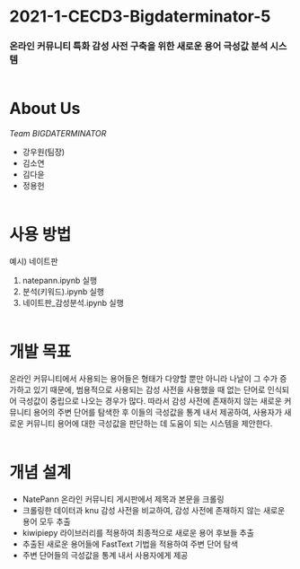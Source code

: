 # 2021-1-CECD3-Bigdaterminator-5
### 온라인 커뮤니티 특화 감성 사전 구축을 위한 새로운 용어 극성값 분석 시스템 <br><br>

# About Us
*Team BIGDATERMINATOR*
* 강우원(팀장)
* 김소연
* 김다윤
* 정용헌 <br><br>

# 사용 방법
예시) 네이트판
1. natepann.ipynb 실행
2. 분석(키워드).ipynb 실행
3. 네이트판_감성분석.ipynb 실행
<br><br>

# 개발 목표
온라인 커뮤니티에서 사용되는 용어들은 형태가 다양할 뿐만 아니라 나날이 그 수가 증가하고 있기 때문에, 범용적으로 사용되는 감성 사전을 사용했을 때 없는 단어로 인식되어 극성값이 중립으로 나오는 경우가 많다. 따라서 감성 사전에 존재하지 않는 새로운 커뮤니티 용어의 주변 단어를 탐색한 후 이들의 극성값을 통계 내서 제공하여, 사용자가 새로운 커뮤니티 용어에 대한 극성값을 판단하는 데 도움이 되는 시스템을 제안한다. <br><br>

# 개념 설계

<!-- ![image06](https://user-images.githubusercontent.com/48827431/122660322-8f685100-d1bb-11eb-800e-da2a1578f6f9.png) -->

* NatePann 온라인 커뮤니티 게시판에서 제목과 본문을 크롤링
* 크롤링한 데이터과 knu 감성 사전을 비교하여, 감성 사전에 존재하지 않는 새로운 용어 모두 추출
* kiwipiepy 라이브러리를 적용하여 최종적으로 새로운 용어 후보들 추출
* 추출된 새로운 용어들에 FastText 기법을 적용하여 주변 단어 탐색
* 주변 단어들의 극성값을 통계 내서 사용자에게 제공 <br><br>

<!-- # 진행 결과물
1. NatePann 온라인 커뮤니티에서  <br>
예시) 네이트판

![image01](https://user-images.githubusercontent.com/48827431/122660202-7b701f80-d1ba-11eb-9777-1f53198180b4.png)

2. 각 키워드가 속한 제목, 본문, 댓글 데이터를 모두 추출하여 감성 분석에 활용할 수 있도록 전처리를 진행한다.

![image02](https://user-images.githubusercontent.com/48827431/122660226-d6a21200-d1ba-11eb-927b-cd46ab64157d.png)

3. 전처리한 데이터에 대한 감성 분석을 진행하여 긍정, 부정, 중립 감성 점수를 계산하여 반환한다.

![image03](https://user-images.githubusercontent.com/48827431/122660231-e02b7a00-d1ba-11eb-96d3-72bc3452fab0.png)

4. 반환된 감성 분석 결과를 수치화 및 시각화하여 시스템 사용자에게 제공한다.

![image04](https://user-images.githubusercontent.com/48827431/122660237-e7eb1e80-d1ba-11eb-950d-27c000df82e6.png)


5. 최종 결과물 예시 목업 : 추후 카카오톡 플러스친구 구독 형태로 만든 챗봇을 개발하는 것을 목표로 한다.


![image05](https://user-images.githubusercontent.com/48827431/122660238-ea4d7880-d1ba-11eb-84c3-81d927012da0.PNG) <br><br>

# 개발 환경

![image07](https://user-images.githubusercontent.com/48827431/122660407-48c72680-d1bc-11eb-986f-57e0f945e568.PNG) -->
